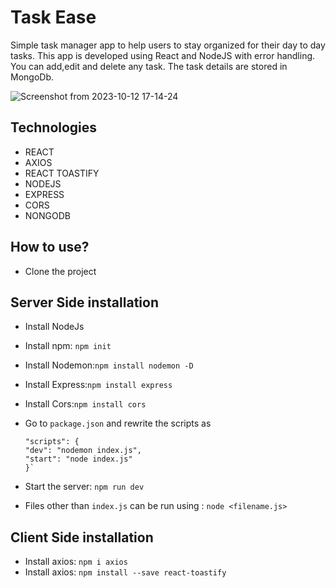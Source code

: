 # Task Ease

Simple task manager app to help users to stay organized for their day to day tasks. This app is developed using React and NodeJS with error handling. You can add,edit and delete any task. The task details are stored in MongoDb.

![Screenshot from 2023-10-12 17-14-24](https://github.com/shincyshnz/taskease/assets/48871950/c76229d1-b25f-4bf3-a939-a51d6a69bf47)

## Technologies

- REACT
- AXIOS
- REACT TOASTIFY
- NODEJS
- EXPRESS
- CORS
- NONGODB

## How to use?

- Clone the project

## Server Side installation

- Install NodeJs
- Install npm: `npm init`
- Install Nodemon:`npm install nodemon -D`
- Install Express:`npm install express`
- Install Cors:`npm install cors`
- Go to `package.json` and rewrite the scripts as

  ```
  "scripts": {
  "dev": "nodemon index.js",
  "start": "node index.js"
  }`

  ```

- Start the server: `npm run dev`
- Files other than `index.js` can be run using : `node <filename.js>`

## Client Side installation

- Install axios: `npm i axios`
- Install axios: `npm install --save react-toastify` 
